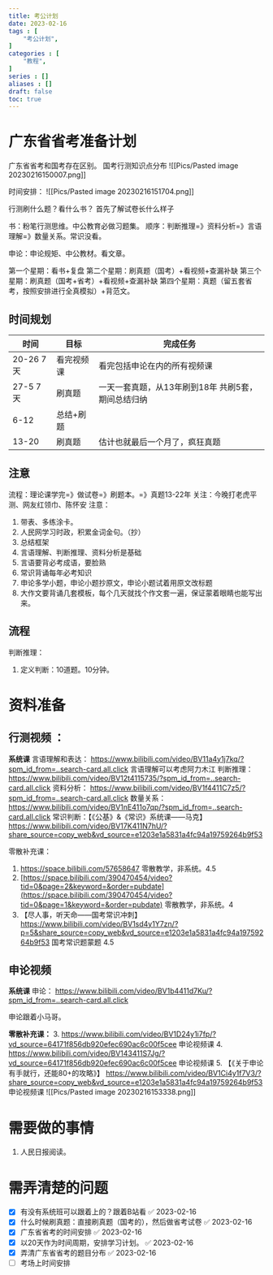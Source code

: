 ```yaml
---
title: 考公计划
date: 2023-02-16
tags : [
	"考公计划",
]
categories : [
	"教程",
]
series : []
aliases : []
draft: false
toc: true
---
```

# 广东省省考准备计划

广东省省考和国考存在区别。
国考行测知识点分布
![[Pics/Pasted image 20230216150007.png]]

时间安排：
![[Pics/Pasted image 20230216151704.png]]

行测刷什么题？看什么书？
首先了解试卷长什么样子 

书：粉笔行测思维。中公教育必做习题集。
顺序：判断推理=》资料分析=》言语理解=》数量关系。常识没看。


申论：申论规矩、中公教材。看文章。

第一个星期：看书+复盘
第二个星期：刷真题（国考）+看视频+查漏补缺
第三个星期：刷真题（国考+省考）+看视频+查漏补缺
第四个星期：真题（留五套省考，按照安排进行全真模拟）+背范文。
## 时间规划
| 时间      | 目标       | 完成任务                                           |
| --------- | ---------- | -------------------------------------------------- |
| 20-26 7天 | 看完视频课 | 看完包括申论在内的所有视频课                       |
| 27-5 7天  | 刷真题     | 一天一套真题，从13年刷到18年 共刷5套，期间总结归纳 |
| 6-12      | 总结+刷题  |                                                    |
| 13-20          |   刷真题         |    估计也就最后一个月了，疯狂真题                                                |



## 注意
流程：理论课学完=》做试卷=》刷题本。=》真题13-22年
关注：今晚打老虎平测、网友红领巾、陈怀安
注意：
1. 带表、多练涂卡。
2. 人民网学习时政，积累金词金句。（抄）
3. 总结框架
4. 言语理解、判断推理、资料分析是基础
5. 言语要背必考成语，要脸熟
6. 常识背诵每年必考知识
7. 申论多学小题，申论小题抄原文，申论小题试着用原文改标题
8. 大作文要背诵几套模板，每个几天就找个作文套一遍，保证蒙着眼睛也能写出来。

## 流程

判断推理：
1. 定义判断：10道题。10分钟。


# 资料准备
## 行测视频 ：

**系统课**
言语理解和表达： https://www.bilibili.com/video/BV11a4y1j7kq/?spm_id_from=..search-card.all.click 言语理解可以考虑阿力木江
判断推理： https://www.bilibili.com/video/BV12t4115735/?spm_id_from=..search-card.all.click
资料分析： https://www.bilibili.com/video/BV1f4411C7z5/?spm_id_from=..search-card.all.click
数量关系： https://www.bilibili.com/video/BV1nE411o7qp/?spm_id_from=..search-card.all.click
常识判断：【《公基》&《常识》系统课——马克】 https://www.bilibili.com/video/BV17K411N7hU/?share_source=copy_web&vd_source=e1203e1a5831a4fc94a19759264b9f53

零散补充课：
1. https://space.bilibili.com/57658647 零散教学，非系统。4.5
2. [https://space.bilibili.com/390470454/video?tid=0&page=2&keyword=&order=pubdate](https://space.bilibili.com/390470454/video?tid=0&page=1&keyword=&order=pubdate) 零散教学，非系统。4
3. 【尽人事，听天命——国考常识冲刺】 https://www.bilibili.com/video/BV1sd4y1Y7zn/?p=5&share_source=copy_web&vd_source=e1203e1a5831a4fc94a19759264b9f53 国考常识题蒙题 4.5

## 申论视频
**系统课**
申论： https://www.bilibili.com/video/BV1b4411d7Ku/?spm_id_from=..search-card.all.click

申论跟着小马哥。

**零散补充课：**
3. https://www.bilibili.com/video/BV1D24y1i7fp/?vd_source=64171f856db920efec690ac6c00f5cee 申论视频课
4. https://www.bilibili.com/video/BV143411S7Jg/?vd_source=64171f856db920efec690ac6c00f5cee 申论视频课
5. 【《关于申论有手就行，还能80+的攻略》】 https://www.bilibili.com/video/BV1Ci4y1f7V3/?share_source=copy_web&vd_source=e1203e1a5831a4fc94a19759264b9f53 申论视频课
![[Pics/Pasted image 20230216153338.png]]


# 需要做的事情
1. 人民日报阅读。

# 需弄清楚的问题
- [x] 有没有系统班可以跟着上的？跟着B站看 ✅ 2023-02-16
- [x] 什么时候刷真题：直接刷真题（国考的），然后做省考试卷 ✅ 2023-02-16
- [x] 广东省省考的时间安排 ✅ 2023-02-16
- [x] 以20天作为时间周期，安排学习计划。 ✅ 2023-02-16
- [x] 弄清广东省省考的题目分布 ✅ 2023-02-16
- [ ] 考场上时间安排